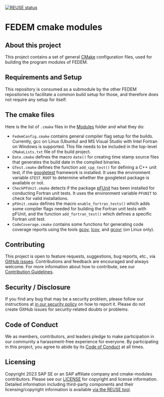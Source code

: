 <!---
  SPDX-FileCopyrightText: 2023 SAP SE

  SPDX-License-Identifier: Apache-2.0

  This file is part of FEDEM - https://openfedem.org
--->

[![REUSE status](https://api.reuse.software/badge/github.com/SAP/cmake-modules)](https://api.reuse.software/info/github.com/SAP/cmake-modules)

# FEDEM cmake modules

## About this project

This project contains a set of general [CMake](https://cmake.org/)
configuration files, used for building the program modules of FEDEM.

## Requirements and Setup

This repository is consumed as a submodule by the other FEDEM repositories
to facilitate a common build setup for those, and therefore does not require
any setup for itself.

## The cmake files

Here is the list of `.cmake` files in the [Modules](Modules) folder
and what they do:

- `FedemConfig.cmake` contains general compiler flag setup for the builds.
  Currently, gcc on Linux (Ubuntu) and MS Visual Studio with Intel Fortran
  on Windows is supported. This file needs to be included in the top-level
  `CMakeLists.txt` file of the build project.
- `Date.cmake` defines the macro `date()` for creating time stamp source files
   that generates the build date in the compiled binaries.
- `GTest.cmake` defines the function `add_cpp_test()` for defining a C++
  unit test, if the [googletest](https://https://github.com/google/googletest/)
  framework is installed. It uses the environment variable `GTEST_ROOT`
  to determine whether the googletest package is available or not.
- `CheckPFUnit.cmake` detects if the package
  [pFUnit](https://github.com/Goddard-Fortran-Ecosystem/pFUnit/)
  has been installed for conducting Fortran unit tests.
  It uses the environment variable `PFUNIT` to check for valid installations.
- `pFUnit.cmake` defines the macro `enable_fortran_tests()` which adds some
  compiler flags needed for building the Fortran unit tests with pFUnit, and the
  function `add_fortran_test()` which defines a specific Fortran unit test.
- `CodeCoverage.cmake` contains some functions for generating code coverage
  reports using the tools [gcov](https://gcc.gnu.org/onlinedocs/gcc/Gcov.html),
  [lcov](https://github.com/linux-test-project/lcov), and
  [gcovr](https://gcovr.com/en/stable/) (on Linux only).

## Contributing

This project is open to feature requests, suggestions, bug reports, etc.,
via [GitHub issues](https://github.com/SAP/cmake-modules/issues).
Contributions and feedback are encouraged and always welcome.
For more information about how to contribute,
see our [Contribution Guidelines](.github/CONTRIBUTING.md).

## Security / Disclosure

If you find any bug that may be a security problem, please follow our instructions at [in our security policy](https://github.com/SAP/cmake-modules/security/policy) on how to report it. Please do not create GitHub issues for security-related doubts or problems.

## Code of Conduct

We as members, contributors, and leaders pledge to make participation in our community a harassment-free experience for everyone. By participating in this project, you agree to abide by its [Code of Conduct](https://github.com/SAP/.github/blob/main/CODE_OF_CONDUCT.md) at all times.

## Licensing

Copyright 2023 SAP SE or an SAP affiliate company and cmake-modules contributors. Please see our [LICENSE](LICENSE) for copyright and license information. Detailed information including third-party components and their licensing/copyright information is available [via the REUSE tool](https://api.reuse.software/info/github.com/SAP/cmake-modules).
